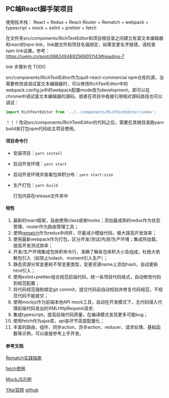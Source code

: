 ## PC端React脚手架项目

使用技术栈：
React + Redux + React-Router + Rematch + webpack + typescript + mock + eslint + prettier + fetch

在文件夹src/components/RichTextEditor和项目根目录之间建立有富文本编辑器和react的npm link，link跟文件和项目名强绑定，如需变更名字报错，请检查npm link设置。参考：https://juejin.cn/post/6862494892569051143#heading-7

link 步骤补充 TODO

src/components/RichTextEditor作为quill-react-commercial npm仓库的源，当需要修改或调试富文本编辑器时，可以修改RichTextEditor中的webpack.config.js中的webpack配置mode改为development，即可以在chrome中调试富文本编辑器的源码。或者在项目中直接引用相对源码路径也可以调试：
```js
import RichTextEditor from '../../components/RichTextEditor/index';
```
！！！改动src/components/RichTextEditor的代码之后，需要在其根目录跑yarn build来打包npm代码给主项目使用。

#### 项目命令行

- 安装项目：`yarn install`

- 启动开发环境：`yarn start`

- 启动开发环境并查看包体积分布：`yarn start:size`

- 生产打包：`yarn build`

  打包内容在release文件夹中



#### 特性

1. 最新的react框架，自由使用class或者hooks；添加最成熟的redux作为状态管理、router作为路由管理工具；
2. 使用[rematch]( https://github.com/rematch/rematch)作为redux中间件，尽量减少模版代码，极大提高开发效率；
3. 使用最新webpack作为打包，区分开发/测试/内测/生产环境；集成热加载，提高开发测试效率；
4. 开发/生产环境集成包体积命令行，准确了解各包体积大小及组成，杜绝大依赖包引入（如禁止lodash、moment引入生产）；
5. 静态资源分常变更和不常变更类型，变更资源name上添加hash，自动更新html引入；
6. 使用eslint+prettier组合规范前端代码，统一各项目代码格式，自动修改代码到规范配置；
7. 将代码规范强制绑定git commit，提交代码前自动校验并修复代码规范，不规范代码不能提交；
8. 使用mockjs作为前端本地API mock工具，自动在开发模式下，无代码侵入代理前端代码发出的XMLHttpRequest请求;
9. 集成typescript，提高前端代码质量，在编译模式发现更多可能bug；
10. 使用fetch作为ajax库，api各环节高度配置化；
11. 丰富的路由、组件、同步action、异步action、reducer、请求处理、基础函数等示例，可以直接参考上手开发。





#### 参考文档

[Rematch实践指南](https://rematch.gitbook.io/handbook/)

[fetch使用](https://github.github.io/fetch/)

[MockJS示例](http://mockjs.com/examples.html)

[YApi官网](https://yapi.baidu.com/doc/index.html) [github](https://github.com/ymfe/yapi)

